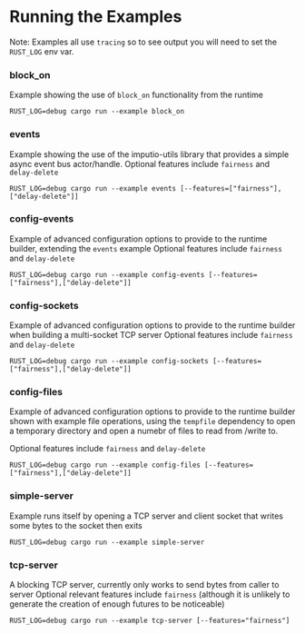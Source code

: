 # Running the Examples

Note: Examples all use `tracing` so to see output you will need to set the `RUST_LOG` env var.

### block_on
Example showing the use of `block_on` functionality from the runtime
```
RUST_LOG=debug cargo run --example block_on 
```

### events
Example showing the use of the imputio-utils library that provides a simple async event bus actor/handle. 
Optional features include `fairness` and `delay-delete`
```
RUST_LOG=debug cargo run --example events [--features=["fairness"],["delay-delete"]]
```

### config-events
Example of advanced configuration options to provide to the runtime builder, extending the `events` example
Optional features include `fairness` and `delay-delete`
```
RUST_LOG=debug cargo run --example config-events [--features=["fairness"],["delay-delete"]]
```

### config-sockets
Example of advanced configuration options to provide to the runtime builder when building
a multi-socket TCP server 
Optional features include `fairness` and `delay-delete`
```
RUST_LOG=debug cargo run --example config-sockets [--features=["fairness"],["delay-delete"]]
```

### config-files
Example of advanced configuration options to provide to the runtime builder shown with
example file operations, using the `tempfile` dependency to open a temporary directory and
open a numebr of files to read from /write to. 

Optional features include `fairness` and `delay-delete`
```
RUST_LOG=debug cargo run --example config-files [--features=["fairness"],["delay-delete"]]
```

### simple-server
Example runs itself by opening a TCP server and client socket that writes some bytes to the socket then exits
```
RUST_LOG=debug cargo run --example simple-server
```

### tcp-server
A blocking TCP server, currently only works to send bytes from caller to server
Optional relevant features include `fairness` (although it is unlikely to generate
the creation of enough futures to be noticeable)
```
RUST_LOG=debug cargo run --example tcp-server [--features="fairness"]
```